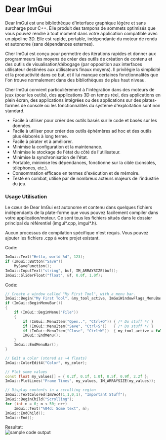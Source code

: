Dear ImGui
=====
Dear ImGui est une bibliothèque d'interface graphique légère et sans surcharge pour C++. Elle produit des tampons de sommets optimisés que vous pouvez rendre à tout moment dans votre application compatible avec un pipeline 3D. Elle est rapide, portable, indépendante du moteur de rendu et autonome (sans dépendances externes).

Cher ImGui est conçu pour permettre des itérations rapides et donner aux programmeurs les moyens de créer des outils de création de contenu et des outils de visualisation/débogage (par opposition aux interfaces utilisateur destinées aux utilisateurs finaux moyens). Il privilégie la simplicité et la productivité dans ce but, et il lui manque certaines fonctionnalités que l'on trouve normalement dans des bibliothèques de plus haut niveau.

Cher ImGui convient particulièrement à l'intégration dans des moteurs de jeux (pour les outils), des applications 3D en temps réel, des applications en plein écran, des applications intégrées ou des applications sur des plates-formes de console où les fonctionnalités du système d'exploitation sont non standard.

- Facile à utiliser pour créer des outils basés sur le code et basés sur les données.
- Facile à utiliser pour créer des outils éphémères ad hoc et des outils plus élaborés à long terme.
- Facile à pirater et à améliorer.
- Minimise la configuration et la maintenance.
- Minimise le stockage de l'état du côté de l'utilisateur.
- Minimise la synchronisation de l'état.
- Portable, minimise les dépendances, fonctionne sur la cible (consoles, téléphones, etc.).
- Consommation efficace en termes d'exécution et de mémoire.
- Testé en combat, utilisé par de nombreux acteurs majeurs de l'industrie du jeu.

### Usage Utilisation 

Le cœur de Dear ImGui est autonome et contenu dans quelques fichiers indépendants de la plate-forme que vous pouvez facilement compiler dans votre application/moteur. Ce sont tous les fichiers situés dans le dossier principal du référentiel (imgui*.cpp, imgui*.h).

Aucun processus de compilation spécifique n'est requis. Vous pouvez ajouter les fichiers .cpp à votre projet existant.


Code:
```cpp
ImGui::Text("Hello, world %d", 123);
if (ImGui::Button("Save"))
    MySaveFunction();
ImGui::InputText("string", buf, IM_ARRAYSIZE(buf));
ImGui::SliderFloat("float", &f, 0.0f, 1.0f);
```

Code:
```cpp
// Create a window called "My First Tool", with a menu bar.
ImGui::Begin("My First Tool", &my_tool_active, ImGuiWindowFlags_MenuBar);
if (ImGui::BeginMenuBar())
{
    if (ImGui::BeginMenu("File"))
    {
        if (ImGui::MenuItem("Open..", "Ctrl+O")) { /* Do stuff */ }
        if (ImGui::MenuItem("Save", "Ctrl+S"))   { /* Do stuff */ }
        if (ImGui::MenuItem("Close", "Ctrl+W"))  { my_tool_active = false; }
        ImGui::EndMenu();
    }
    ImGui::EndMenuBar();
}

// Edit a color (stored as ~4 floats)
ImGui::ColorEdit4("Color", my_color);

// Plot some values
const float my_values[] = { 0.2f, 0.1f, 1.0f, 0.5f, 0.9f, 2.2f };
ImGui::PlotLines("Frame Times", my_values, IM_ARRAYSIZE(my_values));

// Display contents in a scrolling region
ImGui::TextColored(ImVec4(1,1,0,1), "Important Stuff");
ImGui::BeginChild("Scrolling");
for (int n = 0; n < 50; n++)
    ImGui::Text("%04d: Some text", n);
ImGui::EndChild();
ImGui::End();
```
Resultat:
<br>![sample code output](https://raw.githubusercontent.com/wiki/ocornut/imgui/web/v180/code_sample_04_color.gif)
